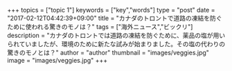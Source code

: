 +++
topics = ["topic 1"]
keywords = ["key","words"]
type = "post"
date = "2017-02-12T04:42:39+09:00"
title = "カナダのトロントで道路の凍結を防ぐために使われる驚きのモノは？"
tags = ["海外ニュース","ビックリ"]
description = "カナダのトロントでは道路の凍結を防ぐために、薬品の塩が用いられていましたが、環境のために新たな試みが始まりました。その塩の代わりの驚きのモノとは？"
author = "author"
thumbnail = "images/veggies.jpg"
image = "images/veggies.jpg"
+++
